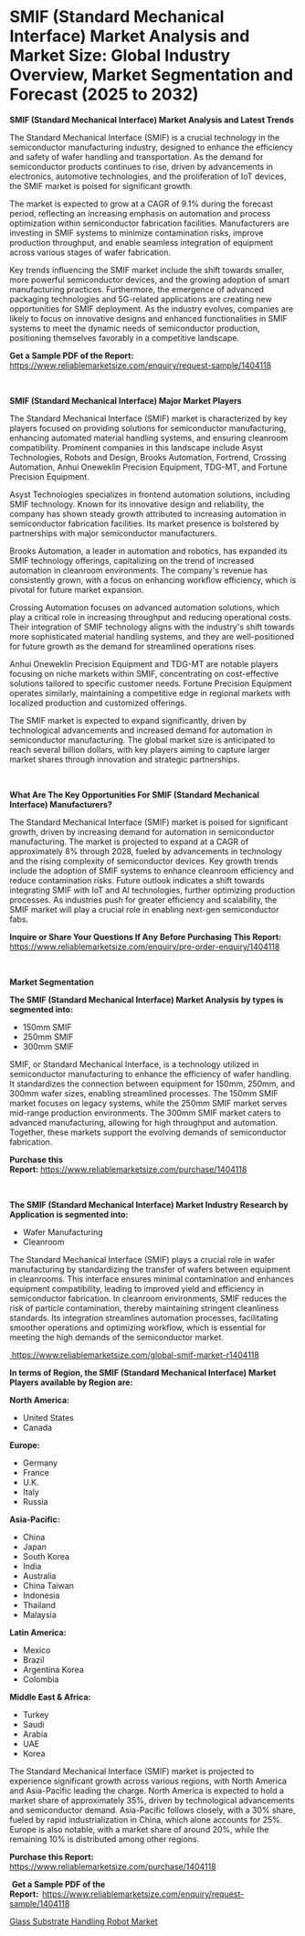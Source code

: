 <p><h1>SMIF (Standard Mechanical Interface) Market Analysis and Market Size: Global Industry Overview, Market Segmentation and Forecast (2025 to 2032)</h1></p><p><strong>SMIF (Standard Mechanical Interface) Market Analysis and Latest Trends</strong></p>
<p><p>The Standard Mechanical Interface (SMIF) is a crucial technology in the semiconductor manufacturing industry, designed to enhance the efficiency and safety of wafer handling and transportation. As the demand for semiconductor products continues to rise, driven by advancements in electronics, automotive technologies, and the proliferation of IoT devices, the SMIF market is poised for significant growth.</p><p>The market is expected to grow at a CAGR of 9.1% during the forecast period, reflecting an increasing emphasis on automation and process optimization within semiconductor fabrication facilities. Manufacturers are investing in SMIF systems to minimize contamination risks, improve production throughput, and enable seamless integration of equipment across various stages of wafer fabrication.</p><p>Key trends influencing the SMIF market include the shift towards smaller, more powerful semiconductor devices, and the growing adoption of smart manufacturing practices. Furthermore, the emergence of advanced packaging technologies and 5G-related applications are creating new opportunities for SMIF deployment. As the industry evolves, companies are likely to focus on innovative designs and enhanced functionalities in SMIF systems to meet the dynamic needs of semiconductor production, positioning themselves favorably in a competitive landscape.</p></p>
<p><strong>Get a Sample PDF of the Report:&nbsp;</strong> <a href="https://www.reliablemarketsize.com/enquiry/request-sample/1404118?utm_campaign=1898&utm_medium=2&utm_source=Github&utm_content=ia&utm_term=13012025&utm_id=smif-standard-mechanical-interface">https://www.reliablemarketsize.com/enquiry/request-sample/1404118</a></p>
<p>&nbsp;</p>
<p><strong>SMIF (Standard Mechanical Interface) Major Market Players</strong></p>
<p><p>The Standard Mechanical Interface (SMIF) market is characterized by key players focused on providing solutions for semiconductor manufacturing, enhancing automated material handling systems, and ensuring cleanroom compatibility. Prominent companies in this landscape include Asyst Technologies, Robots and Design, Brooks Automation, Fortrend, Crossing Automation, Anhui Oneweklin Precision Equipment, TDG-MT, and Fortune Precision Equipment.</p><p>Asyst Technologies specializes in frontend automation solutions, including SMIF technology. Known for its innovative design and reliability, the company has shown steady growth attributed to increasing automation in semiconductor fabrication facilities. Its market presence is bolstered by partnerships with major semiconductor manufacturers.</p><p>Brooks Automation, a leader in automation and robotics, has expanded its SMIF technology offerings, capitalizing on the trend of increased automation in cleanroom environments. The company's revenue has consistently grown, with a focus on enhancing workflow efficiency, which is pivotal for future market expansion.</p><p>Crossing Automation focuses on advanced automation solutions, which play a critical role in increasing throughput and reducing operational costs. Their integration of SMIF technology aligns with the industry's shift towards more sophisticated material handling systems, and they are well-positioned for future growth as the demand for streamlined operations rises.</p><p>Anhui Oneweklin Precision Equipment and TDG-MT are notable players focusing on niche markets within SMIF, concentrating on cost-effective solutions tailored to specific customer needs. Fortune Precision Equipment operates similarly, maintaining a competitive edge in regional markets with localized production and customized offerings.</p><p>The SMIF market is expected to expand significantly, driven by technological advancements and increased demand for automation in semiconductor manufacturing. The global market size is anticipated to reach several billion dollars, with key players aiming to capture larger market shares through innovation and strategic partnerships.</p></p>
<p>&nbsp;</p>
<p><strong>What Are The Key Opportunities For SMIF (Standard Mechanical Interface) Manufacturers?</strong></p>
<p><p>The Standard Mechanical Interface (SMIF) market is poised for significant growth, driven by increasing demand for automation in semiconductor manufacturing. The market is projected to expand at a CAGR of approximately 8% through 2028, fueled by advancements in technology and the rising complexity of semiconductor devices. Key growth trends include the adoption of SMIF systems to enhance cleanroom efficiency and reduce contamination risks. Future outlook indicates a shift towards integrating SMIF with IoT and AI technologies, further optimizing production processes. As industries push for greater efficiency and scalability, the SMIF market will play a crucial role in enabling next-gen semiconductor fabs.</p></p>
<p><strong>Inquire or Share Your Questions If Any Before Purchasing This Report:</strong> <a href="https://www.reliablemarketsize.com/enquiry/pre-order-enquiry/1404118?utm_campaign=1898&utm_medium=2&utm_source=Github&utm_content=ia&utm_term=13012025&utm_id=smif-standard-mechanical-interface">https://www.reliablemarketsize.com/enquiry/pre-order-enquiry/1404118</a></p>
<p>&nbsp;</p>
<p><strong>Market Segmentation</strong></p>
<p><strong>The SMIF (Standard Mechanical Interface) Market Analysis by types is segmented into:</strong></p>
<p><ul><li>150mm SMIF</li><li>250mm SMIF</li><li>300mm SMIF</li></ul></p>
<p><p>SMIF, or Standard Mechanical Interface, is a technology utilized in semiconductor manufacturing to enhance the efficiency of wafer handling. It standardizes the connection between equipment for 150mm, 250mm, and 300mm wafer sizes, enabling streamlined processes. The 150mm SMIF market focuses on legacy systems, while the 250mm SMIF market serves mid-range production environments. The 300mm SMIF market caters to advanced manufacturing, allowing for high throughput and automation. Together, these markets support the evolving demands of semiconductor fabrication.</p></p>
<p><strong>Purchase this Report:&nbsp;</strong><a href="https://www.reliablemarketsize.com/purchase/1404118?utm_campaign=1898&utm_medium=2&utm_source=Github&utm_content=ia&utm_term=13012025&utm_id=smif-standard-mechanical-interface">https://www.reliablemarketsize.com/purchase/1404118</a></p>
<p>&nbsp;</p>
<p><strong>The SMIF (Standard Mechanical Interface) Market Industry Research by Application is segmented into:</strong></p>
<p><ul><li>Wafer Manufacturing</li><li>Cleanroom</li></ul></p>
<p><p>The Standard Mechanical Interface (SMIF) plays a crucial role in wafer manufacturing by standardizing the transfer of wafers between equipment in cleanrooms. This interface ensures minimal contamination and enhances equipment compatibility, leading to improved yield and efficiency in semiconductor fabrication. In cleanroom environments, SMIF reduces the risk of particle contamination, thereby maintaining stringent cleanliness standards. Its integration streamlines automation processes, facilitating smoother operations and optimizing workflow, which is essential for meeting the high demands of the semiconductor market.</p></p>
<p><a href="https://www.reliablemarketsize.com/global-smif-market-r1404118?utm_campaign=1898&utm_medium=2&utm_source=Github&utm_content=ia&utm_term=13012025&utm_id=smif-standard-mechanical-interface">&nbsp;https://www.reliablemarketsize.com/global-smif-market-r1404118</a></p>
<p><strong>In terms of Region, the SMIF (Standard Mechanical Interface) Market Players available by Region are:</strong></p>
<p>
    <p> <strong> North America: </strong>
        <ul>
            <li>United States</li>
            <li>Canada</li>
        </ul>
        </p> 
    <p> <strong> Europe: </strong>
        <ul>
            <li>Germany</li>
            <li>France</li>
            <li>U.K.</li>
            <li>Italy</li>
            <li>Russia</li>
        </ul>
        </p> 
    <p> <strong> Asia-Pacific: </strong>
        <ul>
            <li>China</li>
            <li>Japan</li>
            <li>South Korea</li>
            <li>India</li>
            <li>Australia</li>
            <li>China Taiwan</li>
            <li>Indonesia</li>
            <li>Thailand</li>
            <li>Malaysia</li>
        </ul>
        </p> 
    <p> <strong> Latin America: </strong>
        <ul>
            <li>Mexico</li>
            <li>Brazil</li>
            <li>Argentina Korea</li>
            <li>Colombia</li>
        </ul>
        </p> 
    <p> <strong> Middle East & Africa: </strong>
        <ul>
            <li>Turkey</li>
            <li>Saudi</li>
            <li>Arabia</li>
            <li>UAE</li>
            <li>Korea</li>
        </ul>
    </p>
    </p>
<p><p>The Standard Mechanical Interface (SMIF) market is projected to experience significant growth across various regions, with North America and Asia-Pacific leading the charge. North America is expected to hold a market share of approximately 35%, driven by technological advancements and semiconductor demand. Asia-Pacific follows closely, with a 30% share, fueled by rapid industrialization in China, which alone accounts for 25%. Europe is also notable, with a market share of around 20%, while the remaining 10% is distributed among other regions.</p></p>
<p><strong>Purchase this Report: </strong><a href="https://www.reliablemarketsize.com/purchase/1404118?utm_campaign=1898&utm_medium=2&utm_source=Github&utm_content=ia&utm_term=13012025&utm_id=smif-standard-mechanical-interface">https://www.reliablemarketsize.com/purchase/1404118</a></p>
<p>&nbsp;<strong>Get a Sample PDF of the Report:&nbsp;&nbsp;</strong><a href="https://www.reliablemarketsize.com/enquiry/request-sample/1404118?utm_campaign=1898&utm_medium=2&utm_source=Github&utm_content=ia&utm_term=13012025&utm_id=smif-standard-mechanical-interface">https://www.reliablemarketsize.com/enquiry/request-sample/1404118</a></p>
<p><strong></strong></p>
<p><p><a href="https://github.com/Chiragrp22/Market-Research-Report-List-7/blob/main/glass-substrate-handling-robot-market.md?utm_campaign=1898&utm_medium=2&utm_source=Github&utm_content=ia&utm_term=13012025&utm_id=smif-standard-mechanical-interface">Glass Substrate Handling Robot Market</a></p></p>